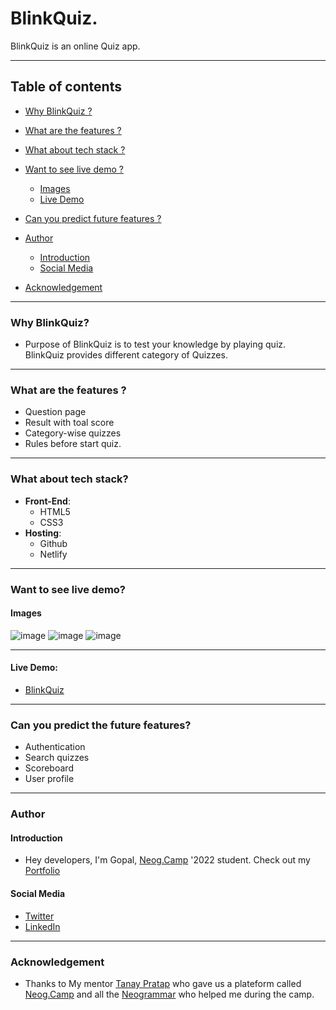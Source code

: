 # BlinkQuiz.

 BlinkQuiz is an online Quiz app.

*** 

## Table of contents

* [Why BlinkQuiz ?](#why)
* [What are the features ?](#features)
* [What about tech stack ?](#tech-stack)
* [Want to see live demo ?](#live-demo)

  * [Images](#images)
  * [Live Demo](#link)
  
* [Can you predict future features ?](#future-features)
* [Author](#author)

  * [Introduction](#introduction)
  * [Social Media](#social-media)
  
* [Acknowledgement](#acknowledgement)


***

<a name="why"/>

### Why BlinkQuiz?
* Purpose of BlinkQuiz is to test your knowledge by playing quiz. BlinkQuiz provides different category of Quizzes.

***

<a name="features"/>

### What are the features ?
* Question page
* Result with toal score
* Category-wise quizzes
* Rules before start quiz.
***

<a name="tech-stack"/>

### What about tech stack?
* **Front-End**:
  * HTML5
  * CSS3
* **Hosting**:
  * Github
  * Netlify

***

<a name="live-demo"/>

### Want to see live demo?

<a name="images"/>

#### Images
![image](https://user-images.githubusercontent.com/75557011/154953868-54cf80ae-6b7e-48fe-b275-a9f5defc99b7.png)
![image](https://user-images.githubusercontent.com/75557011/154954403-6f0de724-db2e-4b10-82f8-a39331b89b9d.png)
![image](https://user-images.githubusercontent.com/75557011/154954020-4ef0a926-8fe3-4376-89f4-0f926e5e30d6.png)


***
<a name="link"/>

#### Live Demo:
* [BlinkQuiz](https://blinkquiz.netlify.app/)

***

<a name="future-features"/>

### Can you predict the future features?
* Authentication
* Search quizzes
* Scoreboard
* User profile

***

<a name="author"/>

### Author

<a name="introduction"/>

#### Introduction
* Hey developers, I'm Gopal, [Neog.Camp](https://neog.camp/) '2022 student. Check out my [Portfolio](https://gopalbharadva.netlify.app/)

<a name="social-media"/>

#### Social Media
* [Twitter](https://twitter.com/Gopal_33_gb)
* [LinkedIn](https://www.linkedin.com/in/gopal-bharadva-1aa880176/)

***

<a name="acknowledge"/>

### Acknowledgement

* Thanks to My mentor [Tanay Pratap](https://twitter.com/tanaypratap) who gave us a plateform called [Neog.Camp](https://neog.camp/) and all the [Neogrammar](https://neog.camp/) who helped me during the camp.


